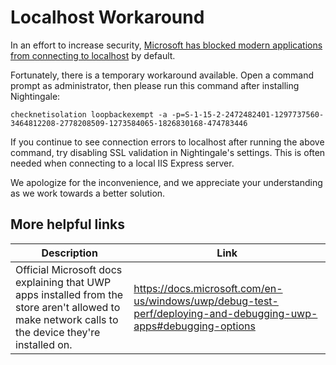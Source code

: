 # Localhost Workaround

In an effort to increase security, [Microsoft has blocked modern applications from connecting to localhost](https://stackoverflow.com/questions/33259763/uwp-enable-local-network-loopback/33263253#33263253) by default. 

Fortunately, there is a temporary workaround available. Open a command prompt as administrator, then please run this command after installing Nightingale:

```
checknetisolation loopbackexempt -a -p=S-1-15-2-2472482401-1297737560-3464812208-2778208509-1273584065-1826830168-474783446
```

If you continue to see connection errors to localhost after running the above command, try disabling SSL validation in Nightingale's settings. This is often needed when connecting to a local IIS Express server.

We apologize for the inconvenience, and we appreciate your understanding as we work towards a better solution.

## More helpful links

Description | Link
--- | ---
Official Microsoft docs explaining that UWP apps installed from the store aren't allowed to make network calls to the device they're installed on. | https://docs.microsoft.com/en-us/windows/uwp/debug-test-perf/deploying-and-debugging-uwp-apps#debugging-options

